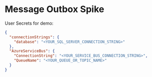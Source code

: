 # Message Outbox Spike

User Secrets for demo:

```json
{
  "connectionStrings": {
    "database": "<YOUR_SQL_SERVER_CONNECTION_STRING>"
  },
  "AzureServiceBus": {
    "ConnectionString": "<YOUR_SERVICE_BUS_CONNECTION_STRING>",
    "QueueName": "<YOUR_QUEUE_OR_TOPIC_NAME>"
  }
}
```
